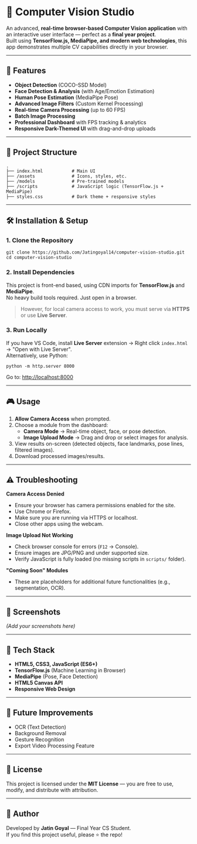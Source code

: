 # 📸 Computer Vision Studio

An advanced, **real-time browser-based Computer Vision application** with an interactive user interface — perfect as a **final year project**.  
Built using **TensorFlow.js, MediaPipe, and modern web technologies**, this app demonstrates multiple CV capabilities directly in your browser.

---

## 🚀 Features

- **Object Detection** (COCO-SSD Model)
- **Face Detection & Analysis** (with Age/Emotion Estimation)
- **Human Pose Estimation** (MediaPipe Pose)
- **Advanced Image Filters** (Custom Kernel Processing)
- **Real-time Camera Processing** (up to 60 FPS)
- **Batch Image Processing**
- **Professional Dashboard** with FPS tracking & analytics
- **Responsive Dark-Themed UI** with drag-and-drop uploads

---

## 📂 Project Structure

```
.
├── index.html           # Main UI
├── /assets              # Icons, styles, etc.
├── /models              # Pre-trained models
├── /scripts             # JavaScript logic (TensorFlow.js + MediaPipe)
├── styles.css           # Dark theme + responsive styles
```

---

## 🛠️ Installation & Setup

### 1. Clone the Repository
```
git clone https://github.com/Jatingoyal14/computer-vision-studio.git
cd computer-vision-studio
```

### 2. Install Dependencies
This project is front-end based, using CDN imports for **TensorFlow.js** and **MediaPipe**.  
No heavy build tools required. Just open in a browser.

> However, for local camera access to work, you must serve via **HTTPS** or use **Live Server**.

### 3. Run Locally
If you have VS Code, install **Live Server** extension → Right click `index.html` → "Open with Live Server".  
Alternatively, use Python:
```
python -m http.server 8000
```
Go to: [http://localhost:8000](http://localhost:8000)

---

## 🎮 Usage

1. **Allow Camera Access** when prompted.
2. Choose a module from the dashboard:
   - **Camera Mode** → Real-time object, face, or pose detection.
   - **Image Upload Mode** → Drag and drop or select images for analysis.
3. View results on-screen (detected objects, face landmarks, pose lines, filtered images).
4. Download processed images/results.

---

## ⚠️ Troubleshooting

**Camera Access Denied**
- Ensure your browser has camera permissions enabled for the site.
- Use Chrome or Firefox.
- Make sure you are running via HTTPS or localhost.
- Close other apps using the webcam.

**Image Upload Not Working**
- Check browser console for errors (`F12` → Console).
- Ensure images are JPG/PNG and under supported size.
- Verify JavaScript is fully loaded (no missing scripts in `scripts/` folder).

**"Coming Soon" Modules**
- These are placeholders for additional future functionalities (e.g., segmentation, OCR).

---

## 📸 Screenshots

*(Add your screenshots here)*

---

## 🧠 Tech Stack

- **HTML5, CSS3, JavaScript (ES6+)**
- **TensorFlow.js** (Machine Learning in Browser)
- **MediaPipe** (Pose, Face Detection)
- **HTML5 Canvas API**
- **Responsive Web Design**

---

## 📅 Future Improvements
- OCR (Text Detection)
- Background Removal
- Gesture Recognition
- Export Video Processing Feature

---

## 📜 License
This project is licensed under the **MIT License** — you are free to use, modify, and distribute with attribution.

---

## 🙌 Author
Developed by **Jatin Goyal** — Final Year CS Student.  
If you find this project useful, please ⭐ the repo!
